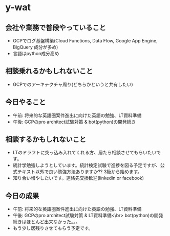 # y-wat

## 会社や業務で普段やっていること
- GCPでログ基盤構築(Cloud Functions, Data Flow, Google App Engine, BigQuery 成分が多め)
- 言語はpython成分高め

## 相談乗れるかもしれないこと
- GCPでのアーキテクチャ周り(どちらかというと共有したい)

## 今日やること
- 午前: 将来的な英語圏案件進出に向けた英語の勉強、LT資料準備
- 午後: GCPのpro architect試験対策 & bot(python)の開発続き

## 相談するかもしれないこと
- LTのドラフトに突っ込み入れてくれる方、居たら相談させてもらいたいです。
- 統計学勉強しようとしています。統計検定試験で進捗を図る予定ですが、公式テキスト以外で良い勉強方法ありますか?? 3級から始めます。
- 知り合い増やしたいです。連絡先交換歓迎(linkedin or facebook)

## 今日の成果
- 午前: 将来的な英語圏案件進出に向けた英語の勉強、LT資料準備
- 午後: GCPのpro architect試験対策 & LT資料準備<\br>
bot(python)の開発続きはほとんど出来なかった。。。
- もう少し居残りさせてもらう予定です。